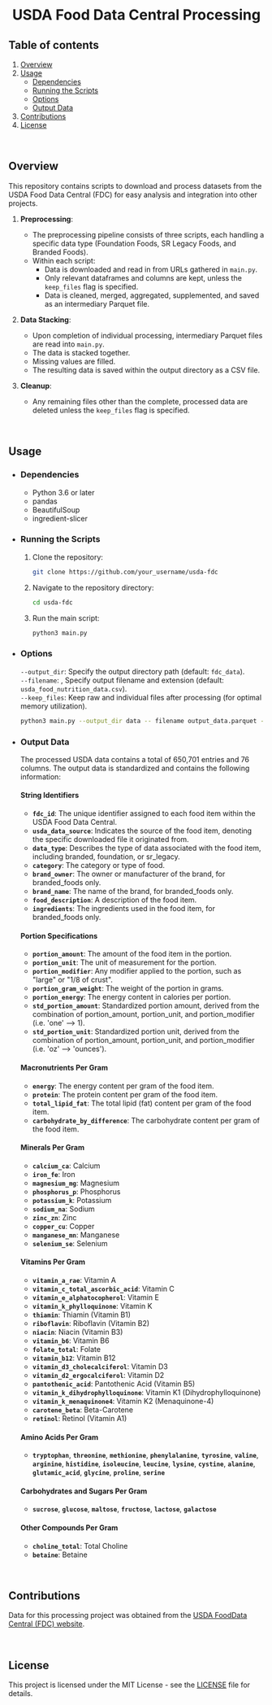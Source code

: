 <center>

# **USDA Food Data Central Processing**

</center>


## **Table of contents**
1. [Overview](#overview)
2. [Usage](#usage)
    - [Dependencies](#dependencies)
    - [Running the Scripts](#running-the-scripts)
    - [Options](#options)
    - [Output Data](#output-data)
3. [Contributions](#contributions)
4. [License](#license)

<br/>

## **Overview**


This repository contains scripts to download and process datasets from the USDA Food Data Central (FDC) for easy analysis and integration into other projects.
<br/>

1. **Preprocessing**:
   - The preprocessing pipeline consists of three scripts, each handling a specific data type (Foundation Foods, SR Legacy Foods, and Branded Foods).
   - Within each script:
     - Data is downloaded and read in from URLs gathered in `main.py`.
     - Only relevant dataframes and columns are kept, unless the `keep_files` flag is specified.
     - Data is cleaned, merged, aggregated, supplemented, and saved as an intermediary Parquet file.

2. **Data Stacking**:
   - Upon completion of individual processing, intermediary Parquet files are read into `main.py`.
   - The data is stacked together.
   - Missing values are filled.
   - The resulting data is saved within the output directory as a CSV file.

3. **Cleanup**:
   - Any remaining files other than the complete, processed data are deleted unless the `keep_files` flag is specified.


<br/>

## **Usage**


- ### **Dependencies**

    - Python 3.6 or later
    - pandas
    - BeautifulSoup
    - ingredient-slicer


- ### **Running the Scripts**

    1. Clone the repository:

        ```bash
        git clone https://github.com/your_username/usda-fdc
        ```

    2. Navigate to the repository directory:

        ```bash
        cd usda-fdc
        ```

    3. Run the main script:

        ```bash
        python3 main.py
        ```

- ### **Options**

    `--output_dir`: Specify the output directory path (default: `fdc_data`).<br/>
    `--filename`: , Specify output filename and extension (default: `usda_food_nutrition_data.csv`).<br/>
    `--keep_files`: Keep raw and individual files after processing (for optimal memory utilization).

    ```bash
    python3 main.py --output_dir data -- filename output_data.parquet --keep_files
    ```



- ### **Output Data**

    The processed USDA data contains a total of 650,701 entries and 76 columns. The output data is standardized and contains the following information:

    #### **String Identifiers**
    - **`fdc_id`**: The unique identifier assigned to each food item within the USDA Food Data Central.
    - **`usda_data_source`**: Indicates the source of the food item, denoting the specific downloaded file it originated from.
    - **`data_type`**: Describes the type of data associated with the food item, including branded, foundation, or sr_legacy.
    - **`category`**: The category or type of food.
    - **`brand_owner`**: The owner or manufacturer of the brand, for branded_foods only.
    - **`brand_name`**: The name of the brand, for branded_foods only.
    - **`food_description`**: A description of the food item.
    - **`ingredients`**: The ingredients used in the food item, for branded_foods only.

    #### **Portion Specifications**
    - **`portion_amount`**: The amount of the food item in the portion.
    - **`portion_unit`**: The unit of measurement for the portion.
    - **`portion_modifier`**: Any modifier applied to the portion, such as "large" or "1/8 of crust".
    - **`portion_gram_weight`**: The weight of the portion in grams.
    - **`portion_energy`**: The energy content in calories per portion.
    - **`std_portion_amount`**: Standardized portion amount, derived from the combination of portion_amount, portion_unit, and portion_modifier (i.e. 'one' --> 1).
    - **`std_portion_unit`**: Standardized portion unit, derived from the combination of portion_amount, portion_unit, and portion_modifier (i.e. 'oz' --> 'ounces').

    #### **Macronutrients Per Gram**
    - **`energy`**: The energy content per gram of the food item.
    - **`protein`**: The protein content per gram of the food item.
    - **`total_lipid_fat`**: The total lipid (fat) content per gram of the food item.
    - **`carbohydrate_by_difference`**: The carbohydrate content per gram of the food item.

    #### **Minerals Per Gram**
    - **`calcium_ca`**: Calcium
    - **`iron_fe`**: Iron
    - **`magnesium_mg`**: Magnesium
    - **`phosphorus_p`**: Phosphorus
    - **`potassium_k`**: Potassium
    - **`sodium_na`**: Sodium
    - **`zinc_zn`**: Zinc
    - **`copper_cu`**: Copper
    - **`manganese_mn`**: Manganese
    - **`selenium_se`**: Selenium

    #### **Vitamins Per Gram**
    - **`vitamin_a_rae`**: Vitamin A
    - **`vitamin_c_total_ascorbic_acid`**: Vitamin C
    - **`vitamin_e_alphatocopherol`**: Vitamin E
    - **`vitamin_k_phylloquinone`**: Vitamin K
    - **`thiamin`**: Thiamin (Vitamin B1)
    - **`riboflavin`**: Riboflavin (Vitamin B2)
    - **`niacin`**: Niacin (Vitamin B3)
    - **`vitamin_b6`**: Vitamin B6
    - **`folate_total`**: Folate
    - **`vitamin_b12`**: Vitamin B12
    - **`vitamin_d3_cholecalciferol`**: Vitamin D3
    - **`vitamin_d2_ergocalciferol`**: Vitamin D2
    - **`pantothenic_acid`**: Pantothenic Acid (Vitamin B5)
    - **`vitamin_k_dihydrophylloquinone`**: Vitamin K1 (Dihydrophylloquinone)
    - **`vitamin_k_menaquinone4`**: Vitamin K2 (Menaquinone-4)
    - **`carotene_beta`**: Beta-Carotene
    - **`retinol`**: Retinol (Vitamin A1)

    #### **Amino Acids Per Gram**
    - **`tryptophan`**, **`threonine`**, **`methionine`**, **`phenylalanine`**, **`tyrosine`**, **`valine`**, **`arginine`**, **`histidine`**, **`isoleucine`**, **`leucine`**, **`lysine`**, **`cystine`**, **`alanine`**, **`glutamic_acid`**, **`glycine`**, **`proline`**, **`serine`**

    #### **Carbohydrates and Sugars Per Gram**
    - **`sucrose`**, **`glucose`**, **`maltose`**, **`fructose`**, **`lactose`**, **`galactose`**

    #### **Other Compounds Per Gram**
    - **`choline_total`**: Total Choline
    - **`betaine`**: Betaine

<br/>

## **Contributions**


Data for this processing project was obtained from the [USDA FoodData Central (FDC) website](https://fdc.nal.usda.gov/).

<br/>

## **License**


This project is licensed under the MIT License - see the [LICENSE](LICENSE) file for details.





